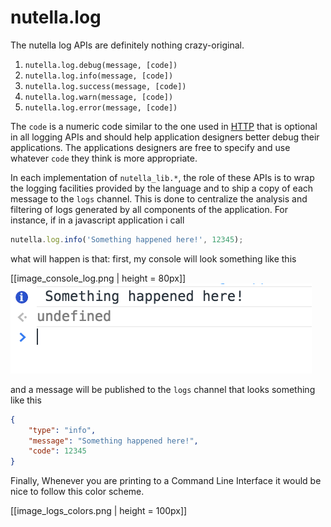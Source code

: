 # nutella.log
The nutella log APIs are definitely nothing crazy-original.

1. `nutella.log.debug(message, [code])`
1. `nutella.log.info(message, [code])`
1. `nutella.log.success(message, [code])`
1. `nutella.log.warn(message, [code])`
1. `nutella.log.error(message, [code])`

The `code` is a numeric code similar to the one used in [HTTP](http://tools.ietf.org/html/rfc7231#section-6) that is optional in all logging APIs and should help application designers better debug their applications. The applications designers are free to specify and use whatever `code` they think is more appropriate.

In each implementation of `nutella_lib.*`, the role of these APIs is to wrap the logging facilities provided by the language and to ship a copy of each message to the `logs` channel. This is done to centralize the analysis and filtering of logs generated by all components of the application. For instance, if in a javascript application i call
```javascript
nutella.log.info('Something happened here!', 12345);
```
what will happen is that: first, my console will look something like this

[[image_console_log.png | height = 80px]]
![Image | height = 80px](image_console_log.png?raw=true)

and a message will be published to the `logs` channel that looks something like this
```json
{
    "type": "info",
    "message": "Something happened here!",
    "code": 12345
}
```

Finally, Whenever you are printing to a Command Line Interface it would be nice to follow this color scheme.

[[image_logs_colors.png | height = 100px]]